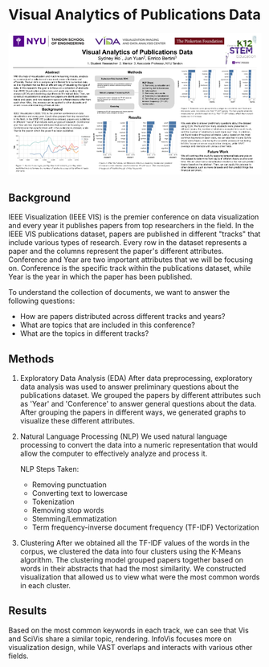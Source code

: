 # Visual Analytics of Publications Data

![Alt text](https://github.com/sydney-ho/publications-dataset-analysis/blob/main/Sydney%20Ho.png)

## Background

IEEE Visualization (IEEE VIS) is the premier conference on data visualization and every year it publishes papers from top researchers in the field. In the IEEE VIS publications dataset, papers are published in different "tracks" that include various types of research. Every row in the dataset represents a paper and the columns represent the paper's different attributes. Conference and Year are two important attributes that we will be focusing on. Conference is the specific track within the publications dataset, while Year is the year in which the paper has been published. 

To understand the collection of documents, we want to answer the following questions:

  * How are papers distributed across different tracks and years?
  * What are topics that are included in this conference?
  * What are the topics in different tracks?

## Methods

1. Exploratory Data Analysis (EDA)
After data preprocessing, exploratory data analysis was used to answer preliminary questions about the publications dataset. We grouped the papers by different attributes such as 'Year' and 'Conference' to answer general questions about the data. After grouping the papers in different ways, we generated graphs to visualize these different attributes.

2. Natural Language Processing (NLP)
We used natural language processing to convert the data into a numeric representation that would allow the computer to effectively analyze and process it.

    NLP Steps Taken:

      * Removing punctuation
      * Converting text to lowercase
      * Tokenization
      * Removing stop words
      * Stemming/Lemmatization
      * Term frequency-inverse document frequency (TF-IDF) Vectorization

3. Clustering
After we obtained all the TF-IDF values of the words in the corpus, we clustered the data into four clusters using the K-Means algorithm. The clustering model grouped papers together based on words in their abstracts that had the most similarity. We constructed visualization that allowed us to view what were the most common words in each cluster.

## Results

Based on the most common keywords in each track, we can see that Vis and SciVis share a similar topic, rendering. InfoVis focuses more on visualization design, while VAST overlaps and interacts with various other fields.
